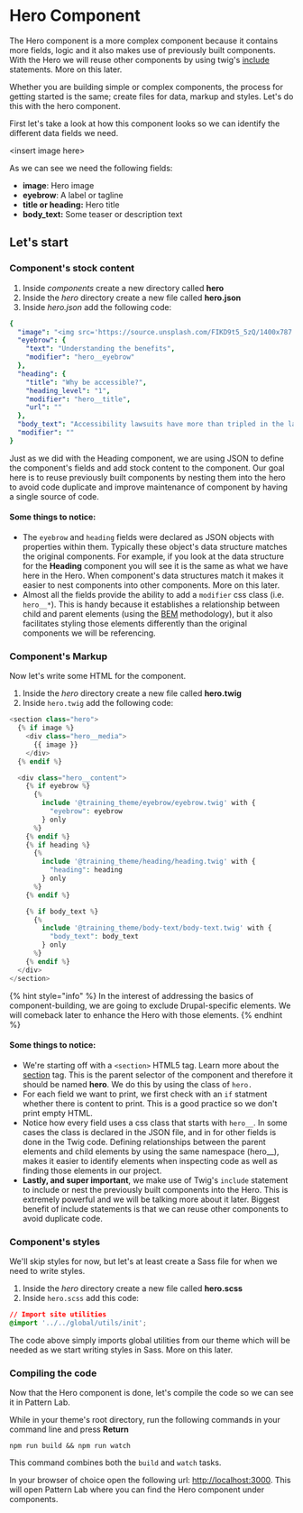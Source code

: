 # Hero Component

The Hero component is a more complex component because it contains more fields, logic and it also makes use of previously built components. With the Hero we will reuse other components by using twig's [include](https://twig.symfony.com/doc/2.x/tags/include.html) statements. More on this later.

Whether you are building simple or complex components, the process for getting started is the same; create files for data, markup and styles. Let's do this with the hero component.

First let's take a look at how this component looks so we can identify the different data fields we need. 

&lt;insert image here&gt;

As we can see we need the following fields:

* **image**: Hero image
* **eyebrow**: A label or tagline
* **title or heading:** Hero title
* **body\_text:** Some teaser or description text

## Let's start

### Component's stock content

1. Inside _components_ create a new directory called **hero**
2. Inside the _hero_ directory create a new file called **hero.json**
3. Inside _hero.json_ add the following code:

```yaml
{
  "image": "<img src='https://source.unsplash.com/FIKD9t5_5zQ/1400x787' alt='A wonderful image' />",
  "eyebrow": {
    "text": "Understanding the benefits",
    "modifier": "hero__eyebrow"
  },
  "heading": {
    "title": "Why be accessible?",
    "heading_level": "1",
    "modifier": "hero__title",
    "url": ""
  },
  "body_text": "Accessibility lawsuits have more than tripled in the last few years, but it's not all bad news!",
  "modifier": ""
}
```

Just as we did with the Heading component, we are using JSON to define the component's fields and add stock content to the component.  Our goal here is to reuse previously built components by nesting them into the hero to avoid code duplicate and improve maintenance of component by having a single source of code.

#### Some things to notice:

* The `eyebrow` and `heading` fields were declared as JSON objects with properties within them.  Typically these object's data structure matches the original components.  For example, if you look at the data structure for the **Heading** component you will see it is the same as what we have here in the Hero.  When component's data structures match it makes it easier to nest components into other components.  More on this later.
* Almost all the fields provide the ability to add a `modifier` css class \(i.e. `hero__*`\).  This is handy because it establishes a relationship between child and parent elements \(using the [BEM](https://css-tricks.com/bem-101/) methodology\), but it also facilitates styling those elements differently than the original components we will be referencing.

### Component's Markup

Now let's write some HTML for the component.

1. Inside the _hero_ directory create a new file called **hero.twig**
2. Inside `hero.twig` add the following code:

```php
<section class="hero">
  {% if image %}
    <div class="hero__media">
      {{ image }}
    </div>
  {% endif %}

  <div class="hero__content">
    {% if eyebrow %}
      {%
        include '@training_theme/eyebrow/eyebrow.twig' with {
          "eyebrow": eyebrow
        } only
      %}
    {% endif %}
    {% if heading %}
      {%
        include '@training_theme/heading/heading.twig' with {
          "heading": heading
        } only
      %}
    {% endif %}

    {% if body_text %}
      {%
        include '@training_theme/body-text/body-text.twig' with {
          "body_text": body_text
        } only
      %}
    {% endif %}
  </div>
</section>
```

{% hint style="info" %}
In the interest of addressing the basics of component-building, we are going to exclude Drupal-specific elements. We will comeback later to enhance the Hero with those elements.
{% endhint %}

#### Some things to notice:

* We're starting off with a `<section>` HTML5 tag.  Learn more about the [section](https://www.w3schools.com/tags/tag_section.asp) tag.  This is the parent selector of the component and therefore it should be named **hero**.  We do this by using the class of `hero.`
* For each field we want to print, we first check with an `if` statment whether there is content to print.  This is a good practice so we don't print empty HTML.
* Notice how every field uses a css class that starts with `hero__`.  In some cases the class is declared in the JSON file, and in for other fields is done in the Twig code.  Defining relationships between the parent elements and child elements by using the same namespace \(hero\_\_\), makes it easier to identify elements when inspecting code as well as finding those elements in our project.
* **Lastly, and super important**, we make use of Twig's `include` statement to include or nest the previously built components into the Hero. This is extremely powerful and we will be talking more about it later.  Biggest benefit of include statements is that we can reuse other components to avoid duplicate code.

### Component's styles

We'll skip styles for now, but let's at least create a Sass file for when we need to write styles.

1. Inside the _hero_ directory create a new file called **hero.scss**
2. Inside `hero.scss` add this code:

```css
// Import site utilities
@import '../../global/utils/init';
```

The code above simply imports global utilities from our theme which will be needed as we start writing styles in Sass. More on this later.

### Compiling the code

Now that the Hero component is done, let's compile the code so we can see it in Pattern Lab.

While in your theme's root directory, run the following commands in your command line and press **Return**

`npm run build && npm run watch`

This command combines both the `build` and `watch` tasks.

In your browser of choice open the following url: [http://localhost:3000](http://localhost:3000). This will open Pattern Lab where you can find the Hero component under components.

